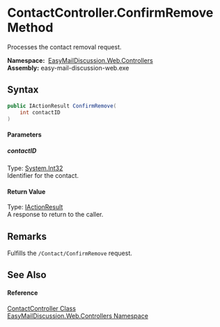 ContactController.ConfirmRemove Method
======================================
Processes the contact removal request.

  **Namespace:**  [EasyMailDiscussion.Web.Controllers][1]  
  **Assembly:** easy-mail-discussion-web.exe

Syntax
------

```csharp
public IActionResult ConfirmRemove(
	int contactID
)
```

#### Parameters

##### *contactID*
Type: [System.Int32][2]  
 Identifier for the contact.

#### Return Value
Type: [IActionResult][3]  
 A response to return to the caller. 

Remarks
-------
 Fulfills the `/Contact/ConfirmRemove` request. 

See Also
--------

#### Reference
[ContactController Class][4]  
[EasyMailDiscussion.Web.Controllers Namespace][1]  

[1]: ../README.md
[2]: https://docs.microsoft.com/dotnet/api/system.int32
[3]: https://docs.microsoft.com/dotnet/api/microsoft.aspnetcore.mvc.iactionresult
[4]: README.md